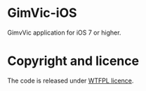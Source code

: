 GimVic-iOS
==========

GimvVic application for iOS 7 or higher.

Copyright and licence
=====================

The code is released under <a href = "http://www.wtfpl.net">WTFPL licence</a>.
